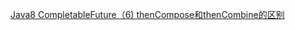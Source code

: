 [Java8 CompletableFuture（6) thenCompose和thenCombine的区别](https://blog.csdn.net/winterking3/article/details/116026768)

